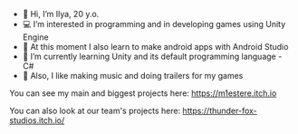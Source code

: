 - 👋 Hi, I’m Ilya, 20 y.o.
- 💻 I’m interested in programming and in developing games using Unity Engine
- 🤖 At this moment I also learn to make android apps with Android Studio
- 👾 I’m currently learning Unity and its default programming language - C#
- 🎵 Also, I like making music and doing trailers for my games

You can see my main and biggest projects here: https://m1estere.itch.io

You can also look at our team's projects here: https://thunder-fox-studios.itch.io/

<!---
M1estere/M1estere is a ✨ special ✨ repository because its `README.md` (this file) appears on your GitHub profile.
You can click the Preview link to take a look at your changes.
--->
